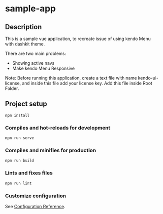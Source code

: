# sample-app

## Description
This is a sample vue application, to recreate issue of using kendo Menu with dashkit theme.

There are two main problems:
- Showing active navs
- Make kendo Menu Responsive

Note:
Before running this application, create a text file with name kendo-ui-license, and inside this file add your license key. Add this file inside Root Folder.

## Project setup
```
npm install
```

### Compiles and hot-reloads for development
```
npm run serve
```

### Compiles and minifies for production
```
npm run build
```

### Lints and fixes files
```
npm run lint
```

### Customize configuration
See [Configuration Reference](https://cli.vuejs.org/config/).
